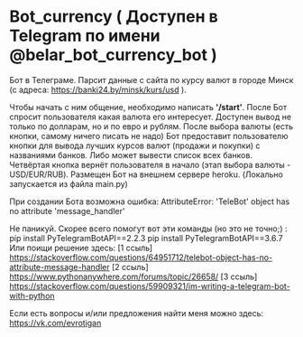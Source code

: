 # Bot_currency ( Доступен в Telegram по имени @belar_bot_currency_bot )
Бот в Телеграме. Парсит данные с сайта по курсу валют в городе Минск (с адреса: https://banki24.by/minsk/kurs/usd ). 

Чтобы начать с ним общение, необходимо написать **'/start'**.
После Бот спросит пользователя какая валюта его интересует.
Доступен вывод не только по долларам, но и по евро и рублям.
После выбора валюты (есть кнопки, самому ничего писать не надо)
Бот предоставит пользователю кнопки для вывода
лучших курсов валют (продажи и покупки) с названиями банков.
Либо может вывести список всех банков. Четвёртая кнопка
вернёт пользователя в начало (этап выбора валюты - USD/EUR/RUB).
Размещен Бот на внешнем сервере heroku.
(Локально запускается из файла main.py)

При создании Бота возможна ошибка:
AttributeError: 'TeleBot' object has no attribute 'message_handler' 

Не паникуй. Скорее всего помогут вот эти команды (но это не точно;) :
pip install PyTelegramBotAPI==2.2.3
pip install PyTelegramBotAPI==3.6.7
Или поищи решение здесь:
[1 ссыль]  https://stackoverflow.com/questions/64951712/telebot-object-has-no-attribute-message-handler
[2 ссыль]  https://www.pythonanywhere.com/forums/topic/26658/
[3 ссыль]  https://stackoverflow.com/questions/59909321/im-writing-a-telegram-bot-with-python

Если есть вопросы и/или предложения найти меня можно здесь:
https://vk.com/evrotigan
